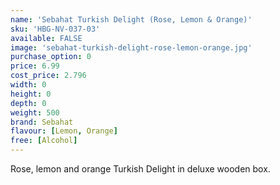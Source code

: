 ```yaml
---
name: 'Sebahat Turkish Delight (Rose, Lemon & Orange)'
sku: 'HBG-NV-037-03'
available: FALSE
image: 'sebahat-turkish-delight-rose-lemon-orange.jpg'
purchase_option: 0
price: 6.99
cost_price: 2.796
width: 0
height: 0
depth: 0
weight: 500
brand: Sebahat
flavour: [Lemon, Orange]
free: [Alcohol]
---
```

Rose, lemon and orange Turkish Delight in deluxe wooden box.
